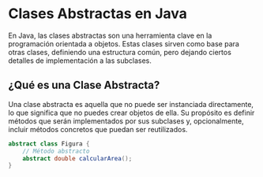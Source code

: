 # **Clases Abstractas en Java**

En Java, las clases abstractas son una herramienta clave en la programación orientada a objetos. Estas clases sirven como base para otras clases, definiendo una estructura común, pero dejando ciertos detalles de implementación a las subclases.

## **¿Qué es una Clase Abstracta?**

Una clase abstracta es aquella que no puede ser instanciada directamente, lo que significa que no puedes crear objetos de ella. Su propósito es definir métodos que serán implementados por sus subclases y, opcionalmente, incluir métodos concretos que puedan ser reutilizados.

```java
abstract class Figura {
    // Método abstracto
    abstract double calcularArea();
}
